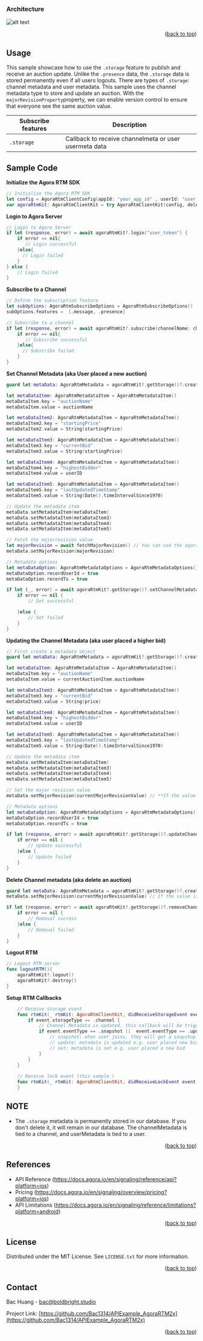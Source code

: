 <a name="readme-top"></a>


### Architecture

![alt text](../../../../MyAssets/Arch_Livebidding.png)


<p align="right">(<a href="#readme-top">back to top</a>)</p>



<!-- USAGE EXAMPLES -->
## Usage

This sample showcase how to use the `.storage` feature to publish and receive an auction update. Unlike the `.presence` data, the `.storage` data is stored permanently even if all users logouts. There are types of `.storage`: channel metadata and user metadata. This sample uses the channel metadata type to store and update an auction. With the `majorRevisionProperty`property, we can enable version control to ensure that everyone see the same auction value. 
 

| Subscribe features | Description |
| --- | --- |
| `.storage` | Callback to receive channelmeta or user usermeta data  |



<!-- Sample Code -->
## Sample Code

**Initialize the Agora RTM SDK**
```swift
// Initialize the Agora RTM SDK
let config = AgoraRtmClientConfig(appId: "your_app_id" , userId: "user_id")
var agoraRtmKit: AgoraRtmClientKit = try AgoraRtmClientKit(config, delegate: self)
```

**Login to Agora Server**
```swift
// Login to Agora Server
if let (response, error) = await agoraRtmKit?.login("user_token") {
    if error == nil{
       // Login successful
    }else{
      // Login failed
    }
} else {
    // Login failed
}
```

**Subscribe to a Channel**
```swift
// Define the subscription feature
let subOptions: AgoraRtmSubscribeOptions = AgoraRtmSubscribeOptions()
subOptions.features =  [.message, .presence]

// Subscribe to a channel  
if let (response, error) = await agoraRtmKit?.subscribe(channelName: channelName, option: subOptions){
    if error == nil{
       // Subscribe successful
    }else{
      // Subscribe failed
    }
}
```

**Set Channel Metadata (aka User placed a new auction)**
```swift
guard let metaData: AgoraRtmMetadata = agoraRtmKit?.getStorage()?.createMetadata() else { return false }

let metaDataItem: AgoraRtmMetadataItem = AgoraRtmMetadataItem()
metaDataItem.key = "auctionName"
metaDataItem.value = auctionName

let metaDataItem2: AgoraRtmMetadataItem = AgoraRtmMetadataItem()
metaDataItem2.key = "startingPrice"
metaDataItem2.value = String(startingPrice)

let metaDataItem3: AgoraRtmMetadataItem = AgoraRtmMetadataItem()
metaDataItem3.key = "currentBid"
metaDataItem3.value = String(startingPrice)

let metaDataItem4: AgoraRtmMetadataItem = AgoraRtmMetadataItem()
metaDataItem4.key = "highestBidder"
metaDataItem4.value = userID

let metaDataItem5: AgoraRtmMetadataItem = AgoraRtmMetadataItem()
metaDataItem5.key = "lastUpdatedTimeStamp"
metaDataItem5.value = String(Date().timeIntervalSince1970)

// Update the metadata item
metaData.setMetadataItem(metaDataItem)
metaData.setMetadataItem(metaDataItem3)
metaData.setMetadataItem(metaDataItem4)
metaData.setMetadataItem(metaDataItem5)

// Fetch the majorrevision value 
let majorRevision = await fetchMajorRevision() // You can use the agoraRtmKit?.getStorage()?.getChannelMetadata
metaData.setMajorRevision(majorRevision)

// Metadata options
let metaDataOption: AgoraRtmMetadataOptions = AgoraRtmMetadataOptions()
metaDataOption.recordUserId = true
metaDataOption.recordTs = true

if let (_, error) = await agoraRtmKit?.getStorage()?.setChannelMetadata(channelName: mainChannel, channelType: .message, data: metaData, options: metaDataOption, lock: nil) {
    if error == nil {
        // Set successful

    }else { 
        // Set failed
    }
}

```

**Updating the Channel Metadata (aka user placed a higher bid)**
```swift
// First create a metadata object
guard let metaData: AgoraRtmMetadata = agoraRtmKit?.getStorage()?.createMetadata() else { return }

let metaDataItem: AgoraRtmMetadataItem = AgoraRtmMetadataItem()
metaDataItem.key = "auctionName"
metaDataItem.value = currentAuctionItem.auctionName

let metaDataItem3: AgoraRtmMetadataItem = AgoraRtmMetadataItem()
metaDataItem3.key = "currentBid"
metaDataItem3.value = String(price)

let metaDataItem4: AgoraRtmMetadataItem = AgoraRtmMetadataItem()
metaDataItem4.key = "highestBidder"
metaDataItem4.value = userID

let metaDataItem5: AgoraRtmMetadataItem = AgoraRtmMetadataItem()
metaDataItem5.key = "lastUpdatedTimeStamp"
metaDataItem5.value = String(Date().timeIntervalSince1970)

// Update the metadata item
metaData.setMetadataItem(metaDataItem)
metaData.setMetadataItem(metaDataItem3)
metaData.setMetadataItem(metaDataItem4)
metaData.setMetadataItem(metaDataItem5)

// Set the major revision value
metaData.setMajorRevision(currentMajorRevisionValue) // **If the value is not the latest, the update will fail

// Metadata options
let metaDataOption: AgoraRtmMetadataOptions = AgoraRtmMetadataOptions()
metaDataOption.recordUserId = true
metaDataOption.recordTs = true

if let (response, error) = await agoraRtmKit?.getStorage()?.updateChannelMetadata(channelName: mainChannel, channelType: .message, data: metaData, options: metaDataOption, lock: nil){
    if error == nil {
        // Update successful
    }else { 
        // Update failed
    }
}
```

**Delete Channel metadata (aka delete an auction)**
```swift
guard let metaData: AgoraRtmMetadata = agoraRtmKit?.getStorage()?.createMetadata() else { return false }
metaData.setMajorRevision(currentMajorRevisionValue) // If the value is not the latest, the removal will fail

if let (response, error) = await agoraRtmKit?.getStorage()?.removeChannelMetadata(channelName: mainChannel, channelType: .message, data: metaData, options: nil, lock: nil) {
    if error == nil {
        // Removal success
    }else {
        // Removal failed
    }
}
```

**Logout RTM**
```swift
// Logout RTM server
func logoutRTM(){
    agoraRtmKit?.logout()
    agoraRtmKit?.destroy()
}
```

**Setup RTM Callbacks**
```swift
    // Receive storage event
    func rtmKit(_ rtmKit: AgoraRtmClientKit, didReceiveStorageEvent event: AgoraRtmStorageEvent) {
        if event.storageType == .channel {
            // Channel Metadata is updated. this callback will be triggered even if local user updated it        
            if event.eventType == .snapshot ||  event.eventType == .update || event.eventType == .set {
                // snapshot: when user joins, they will get a snapshop data of channelMeta data
                // update: metadata is updated e.g. user placed new bid 
                // set: metadata is set e.g. user placed a new bid
            }
        }
    }
    
    // Receive lock event (this sample )
    func rtmKit(_ rtmKit: AgoraRtmClientKit, didReceiveLockEvent event: AgoraRtmLockEvent) {
    }

```


<!-- NOTE-->
## NOTE

- The `.storage` metadata is permanently stored in our database. If you don't delete it, it will remain in our database. The channelMetadata is tied to a channel, and userMetadata is tied to a user. 



<p align="right">(<a href="#readme-top">back to top</a>)</p>





<!-- RTM API Limitation -->
## References

- API Reference (https://docs.agora.io/en/signaling/reference/api?platform=ios)
- Pricing (https://docs.agora.io/en/signaling/overview/pricing?platform=ios)
- API Limitations (https://docs.agora.io/en/signaling/reference/limitations?platform=android)



<p align="right">(<a href="#readme-top">back to top</a>)</p>





<!-- LICENSE -->
## License

Distributed under the MIT License. See `LICENSE.txt` for more information.

<p align="right">(<a href="#readme-top">back to top</a>)</p>



<!-- CONTACT -->
## Contact

Bac Huang  - bac@boldbright.studio

Project Link: [https://github.com/Bac1314/APIExample_AgoraRTM2x](https://github.com/Bac1314/APIExample_AgoraRTM2x)

<p align="right">(<a href="#readme-top">back to top</a>)</p>



